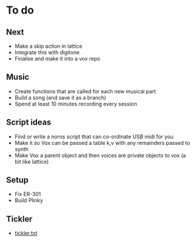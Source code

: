 # To do

## Next
- Make a skip action in lattice
- Integrate this with digitone
- Finalise and make it into a vox repo

## Music
- Create functions that are called for each new musical part
- Build a song (and save it as a branch)
- Spend at least 10 minutes recording every session

## Script ideas
- Find or write a norns script that can co-ordinate USB midi for you
- Make it so Vox can be passed a table k,v with any remainders passed to synth
- Make Vox a parent object and then voices are private objects to vox (a bit like lattice) 

## Setup
- Fix ER-301
- Build Plinky

## Tickler
- [tickler.txt](../main/tickler.txt)
